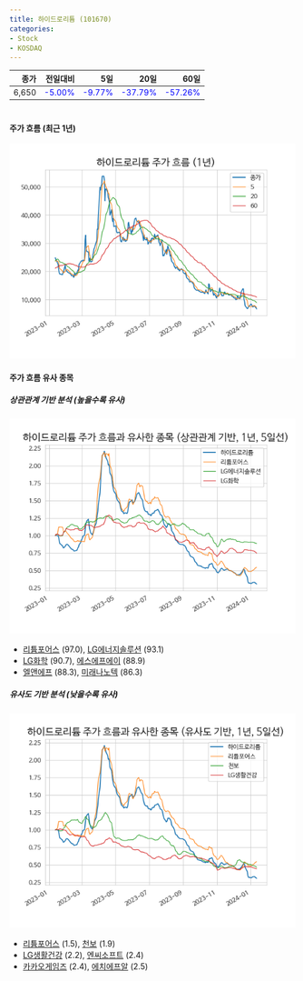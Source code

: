 ```yaml
---
title: 하이드로리튬 (101670)
categories:
- Stock
- KOSDAQ
---
```


|종가|전일대비|5일|20일|60일|
|---:|-------:|--:|---:|---:|
|6,650|<span style="color: blue">-5.00%</span>|<span style="color: blue">-9.77%</span>|<span style="color: blue">-37.79%</span>|<span style="color: blue">-57.26%</span>|

<!-- more -->
#
#### 주가 흐름 (최근 1년)
![101670](/assets/images/stock/101670.png)


#### 주가 흐름 유사 종목


##### 상관관계 기반 분석 (높을수록 유사)
![101670](/assets/images/stock/101670_corr.png)
- [리튬포어스](/073570/) (97.0), [LG에너지솔루션](/373220/) (93.1)
- [LG화학](/051910/) (90.7), [에스에프에이](/056190/) (88.9)
- [엘앤에프](/066970/) (88.3), [미래나노텍](/095500/) (86.3)


##### 유사도 기반 분석 (낮을수록 유사)	
![101670](/assets/images/stock/101670_sim.png)
- [리튬포어스](/073570/) (1.5), [천보](/278280/) (1.9)
- [LG생활건강](/051900/) (2.2), [엔씨소프트](/036570/) (2.4)
- [카카오게임즈](/293490/) (2.4), [에치에프알](/230240/) (2.5)